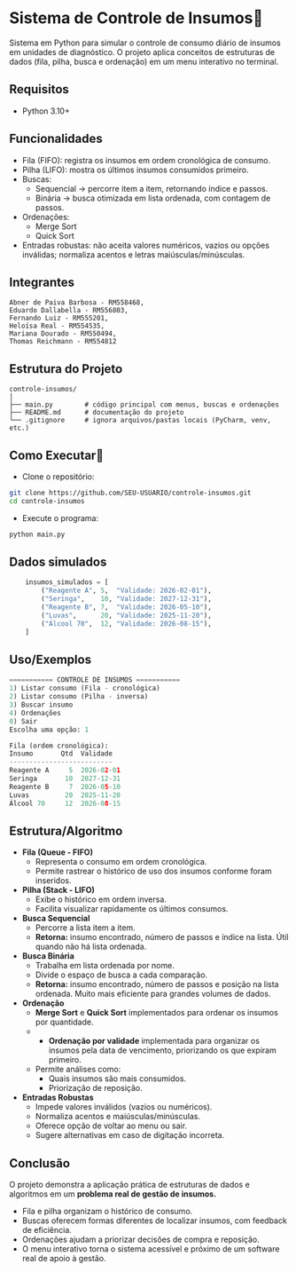 
# Sistema de Controle de Insumos💊

Sistema em Python para simular o controle de consumo diário de insumos em unidades de diagnóstico.
O projeto aplica conceitos de estruturas de dados (fila, pilha, busca e ordenação) em um menu interativo no terminal.

## Requisitos
- Python 3.10+
## Funcionalidades

- Fila (FIFO): registra os insumos em ordem cronológica de consumo.
- Pilha (LIFO): mostra os últimos insumos consumidos primeiro.
- Buscas:
    - Sequencial → percorre item a item, retornando índice e passos.
    - Binária → busca otimizada em lista ordenada, com contagem de passos.
- Ordenações:
    - Merge Sort
    - Quick Sort
- Entradas robustas: não aceita valores numéricos, vazios ou opções inválidas; normaliza acentos e letras maiúsculas/minúsculas.

## Integrantes
    Abner de Paiva Barbosa - RM558468, 
    Eduardo Dallabella - RM556803, 
    Fernando Luiz - RM555201, 
    Heloísa Real - RM554535, 
    Mariana Dourado - RM550494, 
    Thomas Reichmann - RM554812

## Estrutura do Projeto
```
controle-insumos/
│
├── main.py        # código principal com menus, buscas e ordenações
├── README.md      # documentação do projeto
└── .gitignore     # ignora arquivos/pastas locais (PyCharm, venv, etc.)

```

## Como Executar🚀

- Clone o repositório:

```bash
git clone https://github.com/SEU-USUARIO/controle-insumos.git
cd controle-insumos
```
- Execute o programa:
```bash
python main.py
```
## Dados simulados
```python
    insumos_simulados = [
        ("Reagente A", 5,  "Validade: 2026-02-01"),
        ("Seringa",    10, "Validade: 2027-12-31"),
        ("Reagente B", 7,  "Validade: 2026-05-10"),
        ("Luvas",      20, "Validade: 2025-11-20"),
        ("Álcool 70",  12, "Validade: 2026-08-15"),
    ]
```

    
## Uso/Exemplos

```python
=========== CONTROLE DE INSUMOS ===========
1) Listar consumo (Fila - cronológica)
2) Listar consumo (Pilha - inversa)
3) Buscar insumo
4) Ordenações
0) Sair
Escolha uma opção: 1

Fila (ordem cronológica):
Insumo       Qtd  Validade
--------------------------
Reagente A     5  2026-02-01
Seringa       10  2027-12-31
Reagente B     7  2026-05-10
Luvas         20  2025-11-20
Álcool 70     12  2026-08-15
```
## Estrutura/Algoritmo

- **Fila (Queue - FIFO)**
    - Representa o consumo em ordem cronológica.
    - Permite rastrear o histórico de uso dos insumos conforme foram inseridos.
- **Pilha (Stack - LIFO)**
    - Exibe o histórico em ordem inversa.
    - Facilita visualizar rapidamente os últimos consumos.
- **Busca Sequencial**
    - Percorre a lista item a item.
    - **Retorna:** insumo encontrado, número de passos e índice na lista. Útil quando não há lista ordenada.
- **Busca Binária**
    - Trabalha em lista ordenada por nome.
    - Divide o espaço de busca a cada comparação.
    - **Retorna:** insumo encontrado, número de passos e posição na lista ordenada. Muito mais eficiente para grandes volumes de dados.
- **Ordenação**
    - **Merge Sort** e **Quick Sort** implementados para ordenar os insumos por quantidade.
    -  - **Ordenação por validade** implementada para organizar os insumos pela data de vencimento, priorizando os que expiram primeiro.
    - Permite análises como:
        - Quais insumos são mais consumidos.
         - Priorização de reposição.
- **Entradas Robustas**
    - Impede valores inválidos (vazios ou numéricos).
    - Normaliza acentos e maiúsculas/minúsculas.
    - Oferece opção de voltar ao menu ou sair.
    - Sugere alternativas em caso de digitação incorreta.
      
## Conclusão
O projeto demonstra a aplicação prática de estruturas de dados e algoritmos em um **problema real de gestão de insumos.**
- Fila e pilha organizam o histórico de consumo.
- Buscas oferecem formas diferentes de localizar insumos, com feedback de eficiência.
- Ordenações ajudam a priorizar decisões de compra e reposição.
- O menu interativo torna o sistema acessível e próximo de um software real de apoio à gestão.





